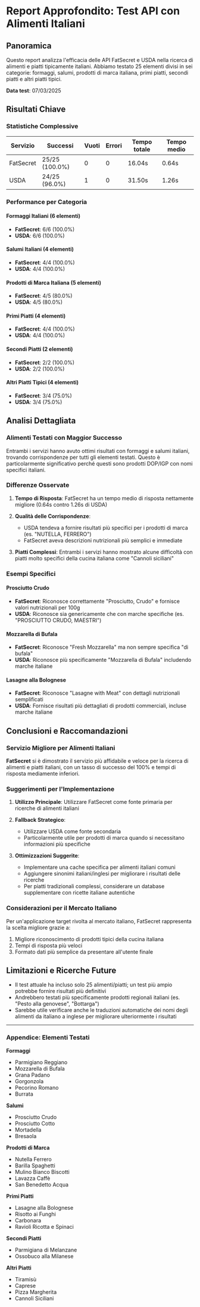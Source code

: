 # Report Approfondito: Test API con Alimenti Italiani

## Panoramica

Questo report analizza l'efficacia delle API FatSecret e USDA nella ricerca di alimenti e piatti tipicamente italiani. Abbiamo testato 25 elementi divisi in sei categorie: formaggi, salumi, prodotti di marca italiana, primi piatti, secondi piatti e altri piatti tipici.

**Data test**: 07/03/2025

## Risultati Chiave

### Statistiche Complessive

| Servizio | Successi | Vuoti | Errori | Tempo totale | Tempo medio |
|----------|----------|-------|--------|--------------|-------------|
| FatSecret | 25/25 (100.0%) | 0 | 0 | 16.04s | 0.64s |
| USDA | 24/25 (96.0%) | 1 | 0 | 31.50s | 1.26s |

### Performance per Categoria

#### Formaggi Italiani (6 elementi)
- **FatSecret**: 6/6 (100.0%)
- **USDA**: 6/6 (100.0%)

#### Salumi Italiani (4 elementi)
- **FatSecret**: 4/4 (100.0%)
- **USDA**: 4/4 (100.0%)

#### Prodotti di Marca Italiana (5 elementi)
- **FatSecret**: 4/5 (80.0%)
- **USDA**: 4/5 (80.0%)

#### Primi Piatti (4 elementi)
- **FatSecret**: 4/4 (100.0%)
- **USDA**: 4/4 (100.0%)

#### Secondi Piatti (2 elementi)
- **FatSecret**: 2/2 (100.0%)
- **USDA**: 2/2 (100.0%)

#### Altri Piatti Tipici (4 elementi)
- **FatSecret**: 3/4 (75.0%)
- **USDA**: 3/4 (75.0%)

## Analisi Dettagliata

### Alimenti Testati con Maggior Successo

Entrambi i servizi hanno avuto ottimi risultati con formaggi e salumi italiani, trovando corrispondenze per tutti gli elementi testati. Questo è particolarmente significativo perché questi sono prodotti DOP/IGP con nomi specifici italiani.

### Differenze Osservate

1. **Tempo di Risposta**: FatSecret ha un tempo medio di risposta nettamente migliore (0.64s contro 1.26s di USDA)

2. **Qualità delle Corrispondenze**: 
   - USDA tendeva a fornire risultati più specifici per i prodotti di marca (es. "NUTELLA, FERRERO")
   - FatSecret aveva descrizioni nutrizionali più semplici e immediate

3. **Piatti Complessi**: Entrambi i servizi hanno mostrato alcune difficoltà con piatti molto specifici della cucina italiana come "Cannoli siciliani"

### Esempi Specifici

#### Prosciutto Crudo
- **FatSecret**: Riconosce correttamente "Prosciutto, Crudo" e fornisce valori nutrizionali per 100g
- **USDA**: Riconosce sia genericamente che con marche specifiche (es. "PROSCIUTTO CRUDO, MAESTRI")

#### Mozzarella di Bufala
- **FatSecret**: Riconosce "Fresh Mozzarella" ma non sempre specifica "di bufala"
- **USDA**: Riconosce più specificamente "Mozzarella di Bufala" includendo marche italiane

#### Lasagne alla Bolognese
- **FatSecret**: Riconosce "Lasagne with Meat" con dettagli nutrizionali semplificati
- **USDA**: Fornisce risultati più dettagliati di prodotti commerciali, incluse marche italiane

## Conclusioni e Raccomandazioni

### Servizio Migliore per Alimenti Italiani

**FatSecret** si è dimostrato il servizio più affidabile e veloce per la ricerca di alimenti e piatti italiani, con un tasso di successo del 100% e tempi di risposta mediamente inferiori.

### Suggerimenti per l'Implementazione

1. **Utilizzo Principale**: Utilizzare FatSecret come fonte primaria per ricerche di alimenti italiani

2. **Fallback Strategico**: 
   - Utilizzare USDA come fonte secondaria
   - Particolarmente utile per prodotti di marca quando si necessitano informazioni più specifiche

3. **Ottimizzazioni Suggerite**:
   - Implementare una cache specifica per alimenti italiani comuni
   - Aggiungere sinonimi italiani/inglesi per migliorare i risultati delle ricerche
   - Per piatti tradizionali complessi, considerare un database supplementare con ricette italiane autentiche

### Considerazioni per il Mercato Italiano

Per un'applicazione target rivolta al mercato italiano, FatSecret rappresenta la scelta migliore grazie a:

1. Migliore riconoscimento di prodotti tipici della cucina italiana
2. Tempi di risposta più veloci
3. Formato dati più semplice da presentare all'utente finale

## Limitazioni e Ricerche Future

- Il test attuale ha incluso solo 25 alimenti/piatti; un test più ampio potrebbe fornire risultati più definitivi
- Andrebbero testati più specificamente prodotti regionali italiani (es. "Pesto alla genovese", "Bottarga")
- Sarebbe utile verificare anche le traduzioni automatiche dei nomi degli alimenti da italiano a inglese per migliorare ulteriormente i risultati

---

### Appendice: Elementi Testati

**Formaggi**
- Parmigiano Reggiano
- Mozzarella di Bufala
- Grana Padano
- Gorgonzola
- Pecorino Romano
- Burrata

**Salumi**
- Prosciutto Crudo
- Prosciutto Cotto
- Mortadella
- Bresaola

**Prodotti di Marca**
- Nutella Ferrero
- Barilla Spaghetti
- Mulino Bianco Biscotti
- Lavazza Caffè
- San Benedetto Acqua

**Primi Piatti**
- Lasagne alla Bolognese
- Risotto ai Funghi
- Carbonara
- Ravioli Ricotta e Spinaci

**Secondi Piatti**
- Parmigiana di Melanzane
- Ossobuco alla Milanese

**Altri Piatti**
- Tiramisù
- Caprese
- Pizza Margherita
- Cannoli Siciliani
